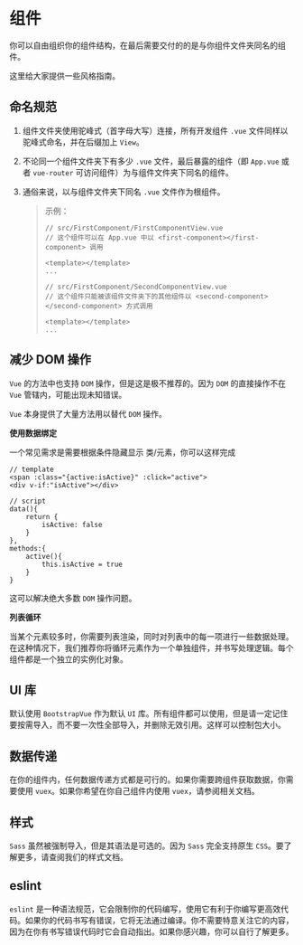 # 组件

你可以自由组织你的组件结构，在最后需要交付的的是与你组件文件夹同名的组件。

这里给大家提供一些风格指南。

## 命名规范

1. 组件文件夹使用驼峰式（首字母大写）连接，所有开发组件 `.vue` 文件同样以驼峰式命名，并在后缀加上 `View`。

2. 不论同一个组件文件夹下有多少 `.vue` 文件，最后暴露的组件（即 `App.vue` 或者 `vue-router` 可访问组件）为与组件文件夹下同名的组件。

3. 通俗来说，以与组件文件夹下同名 `.vue` 文件作为根组件。

   > 示例：
   >
   > ```
   > // src/FirstComponent/FirstComponentView.vue
   > // 这个组件可以在 App.vue 中以 <first-component></first-component> 调用
   > 
   > <template></template>
   > ...
   > 
   > // src/FirstComponent/SecondComponentView.vue
   > // 这个组件只能被该组件文件夹下的其他组件以 <second-component></second-component> 方式调用
   > 
   > <template></template>
   > ...
   > ```



## 减少 DOM 操作

`Vue` 的方法中也支持 `DOM` 操作，但是这是极不推荐的。因为 `DOM` 的直接操作不在 `Vue` 管辖内，可能出现未知错误。

`Vue` 本身提供了大量方法用以替代 `DOM` 操作。

**使用数据绑定**

一个常见需求是需要根据条件隐藏显示 类/元素，你可以这样完成

```
// template
<span :class="{active:isActive}" :click="active">
<div v-if:"isActive"></div>	

// script
data(){
	return {
		isActive: false
	}
},
methods:{
	active(){
		this.isActive = true
	}
}
```

这可以解决绝大多数 `DOM` 操作问题。

**列表循环**

当某个元素较多时，你需要列表渲染，同时对列表中的每一项进行一些数据处理。在这种情况下，我们推荐你将循环元素作为一个单独组件，并书写处理逻辑。每个组件都是一个独立的实例化对象。



## UI 库

默认使用 `BootstrapVue` 作为默认 `UI` 库。所有组件都可以使用，但是请一定记住要按需导入，而不要一次性全部导入，并删除无效引用。这样可以控制包大小。



## 数据传递

在你的组件内，任何数据传递方式都是可行的。如果你需要跨组件获取数据，你需要使用 `vuex`。如果你希望在你自己组件内使用 `vuex`，请参阅相关文档。



## 样式

`Sass` 虽然被强制导入，但是其语法是可选的。因为 `Sass` 完全支持原生 `CSS`。要了解更多，请查阅我们的样式文档。



## eslint

`eslint` 是一种语法规范，它会限制你的代码编写，使用它有利于你编写更高效代码。如果你的代码书写有错误，它将无法通过编译。你不需要特意关注它的内容，因为在你有书写错误代码时它会自动指出。如果你感兴趣，你可以自行了解更多。